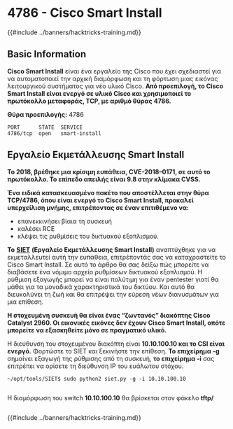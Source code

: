 # 4786 - Cisco Smart Install

{{#include ../banners/hacktricks-training.md}}


## Basic Information

**Cisco Smart Install** είναι ένα εργαλείο της Cisco που έχει σχεδιαστεί για να αυτοματοποιεί την αρχική διαμόρφωση και τη φόρτωση μιας εικόνας λειτουργικού συστήματος για νέο υλικό Cisco. **Από προεπιλογή, το Cisco Smart Install είναι ενεργό σε υλικό Cisco και χρησιμοποιεί το πρωτόκολλο μεταφοράς, TCP, με αριθμό θύρας 4786.**

**Θύρα προεπιλογής:** 4786
```
PORT      STATE  SERVICE
4786/tcp  open   smart-install
```
## **Εργαλείο Εκμετάλλευσης Smart Install**

**Το 2018, βρέθηκε μια κρίσιμη ευπάθεια, CVE-2018–0171, σε αυτό το πρωτόκολλο. Το επίπεδο απειλής είναι 9.8 στην κλίμακα CVSS.**

**Ένα ειδικά κατασκευασμένο πακέτο που αποστέλλεται στην θύρα TCP/4786, όπου είναι ενεργό το Cisco Smart Install, προκαλεί υπερχείλιση μνήμης, επιτρέποντας σε έναν επιτιθέμενο να:**

- επανεκκινήσει βίαια τη συσκευή
- καλέσει RCE
- κλέψει τις ρυθμίσεις του δικτυακού εξοπλισμού.

**Το** [**SIET**](https://github.com/frostbits-security/SIET) **(Εργαλείο Εκμετάλλευσης Smart Install)** αναπτύχθηκε για να εκμεταλλευτεί αυτή την ευπάθεια, επιτρέποντάς σας να καταχραστείτε το Cisco Smart Install. Σε αυτό το άρθρο θα σας δείξω πώς μπορείτε να διαβάσετε ένα νόμιμο αρχείο ρυθμίσεων δικτυακού εξοπλισμού. Η ρύθμιση εξαγωγής μπορεί να είναι πολύτιμη για έναν pentester γιατί θα μάθει για τα μοναδικά χαρακτηριστικά του δικτύου. Και αυτό θα διευκολύνει τη ζωή και θα επιτρέψει την εύρεση νέων διανυσμάτων για μια επίθεση.

**Η στοχευμένη συσκευή θα είναι ένας “ζωντανός” διακόπτης Cisco Catalyst 2960. Οι εικονικές εικόνες δεν έχουν Cisco Smart Install, οπότε μπορείτε να εξασκηθείτε μόνο σε πραγματικό υλικό.**

Η διεύθυνση του στοχευμένου διακόπτη είναι **10.10.100.10 και το CSI είναι ενεργό.** Φορτώστε το SIET και ξεκινήστε την επίθεση. **Το επιχείρημα -g** σημαίνει εξαγωγή της ρύθμισης από τη συσκευή, **το επιχείρημα -i** σας επιτρέπει να ορίσετε τη διεύθυνση IP του ευάλωτου στόχου.
```
~/opt/tools/SIET$ sudo python2 siet.py -g -i 10.10.100.10
```
<figure><img src="../images/image (773).png" alt=""><figcaption></figcaption></figure>

Η διαμόρφωση του switch **10.10.100.10** θα βρίσκεται στον φάκελο **tftp/**

<figure><img src="../images/image (1116).png" alt=""><figcaption></figcaption></figure>


{{#include ../banners/hacktricks-training.md}}
